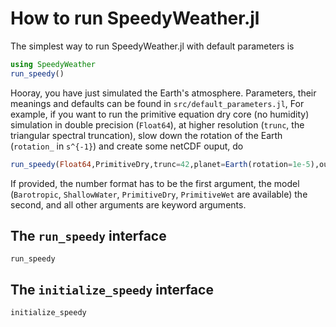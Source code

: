# How to run SpeedyWeather.jl

The simplest way to run SpeedyWeather.jl with default parameters is

```julia
using SpeedyWeather
run_speedy()
```

Hooray, you have just simulated the Earth's atmosphere. Parameters, their meanings and
defaults can be found in `src/default_parameters.jl`, For example, if you want to run
the primitive equation dry core (no humidity) simulation in double precision (`Float64`),
at higher resolution (`trunc`, the triangular spectral truncation), slow down the rotation
of the Earth (`rotation_` in ``s^{-1}``) and create some netCDF ouput, do

```julia
run_speedy(Float64,PrimitiveDry,trunc=42,planet=Earth(rotation=1e-5),output=true)
```

If provided, the number format has to be the first argument, the model (`Barotropic`, `ShallowWater`,
`PrimitiveDry`, `PrimitiveWet` are available) the second, and all other arguments are keyword
arguments.

## The `run_speedy` interface

```@docs
run_speedy
```

## The `initialize_speedy` interface

```@docs
initialize_speedy
```